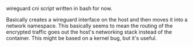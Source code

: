 wireguard cni script written in bash for now. 

Basically creates a wireguard interface on the host and then moves it into a network namespace.
This basically seems to mean the routing of the encrypted traffic goes out the host's networking stack instead of the container.
This might be based on a kernel bug, but it's useful.
